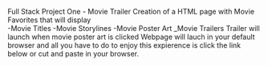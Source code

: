 Full Stack Project One - Movie Trailer
Creation of a HTML page with Movie Favorites that will display  
    -Movie Titles
    -Movie Storylines
    -Movie Poster Art
    _Movie Trailers
        Trailer will launch when movie poster art is clicked
Webpage will lauch in your default browser and all you have to do to enjoy this expierence is click the link below or cut and paste in your browser. 
